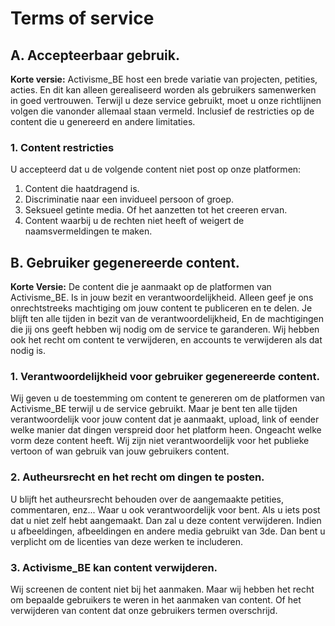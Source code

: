 # Terms of service 

## A. Accepteerbaar gebruik. 

**Korte versie:** Activisme_BE host een brede variatie van projecten, petities, acties. En dit kan alleen gerealiseerd worden
als gebruikers samenwerken in goed vertrouwen. Terwijl u deze service gebruikt, moet u onze richtlijnen volgen die vanonder allemaal staan vermeld.
Inclusief de restricties op de content die u genereerd en andere limitaties.

### 1. Content restricties 

U accepteerd dat u de volgende content niet post op onze platformen: 

1. Content die haatdragend is. 
2. Discriminatie naar een invidueel persoon of groep. 
3. Seksueel getinte media. Of het aanzetten tot het creeren ervan. 
4. Content waarbij u de rechten niet heeft of weigert de naamsvermeldingen te maken. 

## B. Gebruiker gegenereerde content. 

**Korte Versie:** De content die je aanmaakt op de platformen van Activisme_BE. Is in jouw bezit en verantwoordelijkheid. 
Alleen geef je ons onrechtstreeks machtiging om jouw content te publiceren en te delen. Je blijft ten alle tijden in bezit van de verantwoordelijkheid, 
En de machtigingen die jij ons geeft hebben wij nodig om de service te garanderen. Wij hebben ook het recht om content te verwijderen, 
en accounts te verwijderen als dat nodig is. 

### 1. Verantwoordelijkheid voor gebruiker gegenereerde content. 

Wij geven u de toestemming om content te genereren om de platformen van Activisme_BE terwijl u de service gebruikt. 
Maar je bent ten alle tijden verantwoordelijk voor jouw content dat je aanmaakt, upload, link of eender welke manier dat 
dingen verspreid door het platform heen. Ongeacht welke vorm deze content heeft. Wij zijn niet verantwoordelijk voor het 
publieke vertoon of wan gebruik van jouw gebruikers content. 

### 2. Autheursrecht en het recht om dingen te posten. 

U blijft het autheursrecht behouden over de aangemaakte petities, commentaren, enz... Waar u ook verantwoordelijk voor bent. 
Als u iets post dat u niet zelf hebt aangemaakt. Dan zal u deze content verwijderen. Indien u afbeeldingen, afbeeldingen 
en andere media gebruikt van 3de. Dan bent u verplicht om de licenties van deze werken te includeren. 

### 3. Activisme_BE kan content verwijderen. 

Wij screenen de content niet bij het aanmaken. Maar wij hebben het recht om bepaalde gebruikers te weren in het aanmaken van content. Of
het verwijderen van content dat onze gebruikers termen overschrijd. 
